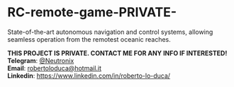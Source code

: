 # RC-remote-game-PRIVATE-
State-of-the-art autonomous navigation and control systems, allowing seamless operation from the remotest oceanic reaches.

**THIS PROJECT IS PRIVATE. CONTACT ME FOR ANY INFO IF INTERESTED!**  
**Telegram**: [@Neutronix](https://t.me/Neutronix)  
**Email**: robertoloduca@hotmail.it  
**Linkedin**: https://www.linkedin.com/in/roberto-lo-duca/  
